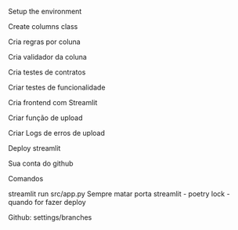 
Setup the environment

Create columns class

Cria regras por coluna

Cria validador da coluna

Cria testes de contratos

Criar testes de funcionalidade

Cria frontend com Streamlit

Criar função de upload

Criar Logs de erros de upload

Deploy streamlit

Sua conta do github

Comandos

streamlit run src/app.py
Sempre matar porta streamlit - 
 poetry lock - quando for fazer deploy

Github:
settings/branches 